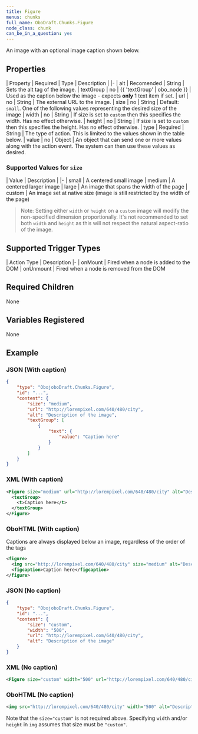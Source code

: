 ```yaml
---
title: Figure
menus: chunks
full_name: OboDraft.Chunks.Figure
node_class: chunk
can_be_in_a_question: yes
---
```

An image with an optional image caption shown below.

## Properties

| Property | Required | Type | Description |
|-
| alt | Recomended | String | Sets the alt tag of the image.
| textGroup | no | {{ 'textGroup' | obo_node }} | Used as the caption below the image - expects **only** 1 text item if set.
| url | no | String | The external URL to the image.
| size | no | String | Default: `small`. One of the following values representing the desired size of the image
| width | no | String | If size is set to `custom` then this specifies the width. Has no effect otherwise.
| height | no | String | If size is set to `custom` then this specifies the height. Has no effect otherwise.
| type | Required | String | The type of action. This is limited to the values shown in the table below.
| value | no | Object |  An object that can send one or more values along with the action event. The system can then use these values as desired.

### Supported Values for  `size`

| Value | Description |
|-
| small  | A centered small image
| medium | A centered larger image
| large  | An image that spans the width of the page
| custom | An image set at native size (image is still restricted by the width of the page)

> Note: Setting either `width` or `height` on a `custom` image will modify the non-specified dimension proportionally. It's not recommended to set both `width` and `height` as this will not respect the natural aspect-ratio of the image.

## Supported Trigger Types

| Action Type | Description
|-
| onMount | Fired when a node is added to the DOM
| onUnmount | Fired when a node is removed from the DOM

## Required Children

None

## Variables Registered

None

## Example

### JSON (With caption)

```json
{
	"type": "ObojoboDraft.Chunks.Figure",
	"id": "...",
	"content": {
		"size": "medium",
		"url": "http://lorempixel.com/640/480/city",
		"alt": "Description of the image",
		"textGroup": [
			{
				"text": {
					"value": "Caption here"
				}
			}
		]
	}
}
```

### XML (With caption)

```xml
<Figure size="medium" url="http://lorempixel.com/640/480/city" alt="Description of the image">
  <textGroup>
    <t>Caption here</t>
  </textGroup>
</Figure>
```

### OboHTML (With caption)

Captions are always displayed below an image, regardless of the order of the tags
```xml
<figure>
  <img src="http://lorempixel.com/640/480/city" size="medium" alt="Description of the image">
  <figcaption>Caption here</figcaption>
</figure>
```

### JSON (No caption)

```json
{
	"type": "ObojoboDraft.Chunks.Figure",
	"id": "...",
	"content": {
		"size": "custom",
		"width": "500",
		"url": "http://lorempixel.com/640/480/city",
		"alt": "Description of the image"
	}
}
```

### XML (No caption)

```xml
<Figure size="custom" width="500" url="http://lorempixel.com/640/480/city" alt="Description of the image" />
```

### OboHTML (No caption)

```xml
<img src="http://lorempixel.com/640/480/city" width="500" alt="Description of the image">
```

Note that the `size="custom"` is not required above. Specifying `width` and/or `height` in `img` assumes that size must be `"custom"`.
